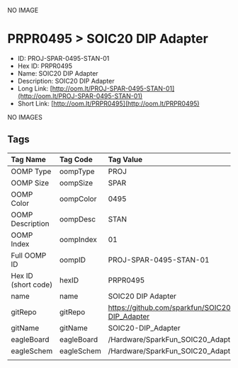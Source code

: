 


  
NO IMAGE  
# PRPR0495 > SOIC20 DIP Adapter

- ID: PROJ-SPAR-0495-STAN-01
- Hex ID: PRPR0495
- Name: SOIC20 DIP Adapter
- Description: SOIC20 DIP Adapter
- Long Link: [http://oom.lt/PROJ-SPAR-0495-STAN-01](http://oom.lt/PROJ-SPAR-0495-STAN-01)
- Short Link: [http://oom.lt/PRPR0495](http://oom.lt/PRPR0495)
  
NO IMAGES  
## Tags
  

|Tag Name|Tag Code|Tag Value|
| :--- | :--- | :--- |
|OOMP Type|oompType|PROJ|
|OOMP Size|oompSize|SPAR|
|OOMP Color|oompColor|0495|
|OOMP Description|oompDesc|STAN|
|OOMP Index|oompIndex|01|
|Full OOMP ID|oompID|PROJ-SPAR-0495-STAN-01|
|Hex ID (short code)|hexID|PRPR0495|
|name|name|SOIC20 DIP Adapter|
|gitRepo|gitRepo|https://github.com/sparkfun/SOIC20-DIP_Adapter|
|gitName|gitName|SOIC20-DIP_Adapter|
|eagleBoard|eagleBoard|/Hardware/SparkFun_SOIC20_Adapter_v10.brd|
|eagleSchem|eagleSchem|/Hardware/SparkFun_SOIC20_Adapter_v10.sch|
||||
